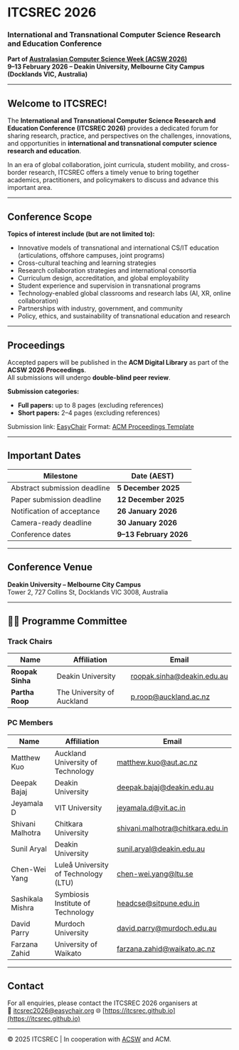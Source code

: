 # ITCSREC 2026  
### International and Transnational Computer Science Research and Education Conference  
**Part of [Australasian Computer Science Week (ACSW 2026)](https://acsw.core.edu.au/)**  
**9–13 February 2026 – Deakin University, Melbourne City Campus (Docklands VIC, Australia)**  

---

## Welcome to ITCSREC!

The **International and Transnational Computer Science Research and Education Conference (ITCSREC 2026)** provides a dedicated forum for sharing research, practice, and perspectives on the challenges, innovations, and opportunities in **international and transnational computer science research and education**.

In an era of global collaboration, joint curricula, student mobility, and cross-border research, ITCSREC offers a timely venue to bring together academics, practitioners, and policymakers to discuss and advance this important area.

---

## Conference Scope

**Topics of interest include (but are not limited to):**
- Innovative models of transnational and international CS/IT education (articulations, offshore campuses, joint programs)
- Cross-cultural teaching and learning strategies
- Research collaboration strategies and international consortia
- Curriculum design, accreditation, and global employability
- Student experience and supervision in transnational programs
- Technology-enabled global classrooms and research labs (AI, XR, online collaboration)
- Partnerships with industry, government, and community
- Policy, ethics, and sustainability of transnational education and research

---

## Proceedings

Accepted papers will be published in the **ACM Digital Library** as part of the **ACSW 2026 Proceedings**.  
All submissions will undergo **double-blind peer review**.

**Submission categories:**
- **Full papers:** up to 8 pages (excluding references)
- **Short papers:** 2–4 pages (excluding references)

Submission link: [EasyChair](https://easychair.org/conferences/?conf=acsw2026) 
Format: [ACM Proceedings Template](https://www.acm.org/publications/proceedings-template)

---

## Important Dates

| Milestone | Date (AEST) |
|------------|-------------|
| Abstract submission deadline | **5 December 2025** |
| Paper submission deadline | **12 December 2025** |
| Notification of acceptance | **26 January 2026** |
| Camera-ready deadline | **30 January 2026** |
| Conference dates | **9–13 February 2026** |

---

## Conference Venue

**Deakin University – Melbourne City Campus**  
Tower 2, 727 Collins St, Docklands VIC 3008, Australia  

---

## 🧑‍⚖️ Programme Committee

### **Track Chairs**

| Name | Affiliation | Email |
|------|--------------|--------|
| **Roopak Sinha** | Deakin University | [roopak.sinha@deakin.edu.au](mailto:roopak.sinha@deakin.edu.au) |
| **Partha Roop** | The University of Auckland | [p.roop@auckland.ac.nz](mailto:p.roop@auckland.ac.nz) |


### **PC Members**

| Name | Affiliation | Email |
|------|--------------|--------|
| Matthew Kuo | Auckland University of Technology | [matthew.kuo@aut.ac.nz](mailto:matthew.kuo@aut.ac.nz) |
| Deepak Bajaj | Deakin University | [deepak.bajaj@deakin.edu.au](mailto:deepak.bajaj@deakin.edu.au) |
| Jeyamala D | VIT University | [jeyamala.d@vit.ac.in](mailto:jeyamala.d@vit.ac.in) |
| Shivani Malhotra | Chitkara University | [shivani.malhotra@chitkara.edu.in](mailto:shivani.malhotra@chitkara.edu.in) |
| Sunil Aryal | Deakin University | [sunil.aryal@deakin.edu.au](mailto:sunil.aryal@deakin.edu.au) |
| Chen-Wei Yang | Luleå University of Technology (LTU) | [chen-wei.yang@ltu.se](mailto:chen-wei.yang@ltu.se) |
| Sashikala Mishra | Symbiosis Institute of Technology | [headcse@sitpune.edu.in](mailto:headcse@sitpune.edu.in) |
| David Parry | Murdoch University | [david.parry@murdoch.edu.au](mailto:david.parry@murdoch.edu.au) |
| Farzana Zahid | University of Waikato | [farzana.zahid@waikato.ac.nz](mailto:farzana.zahid@waikato.ac.nz) |


---

## Contact

For all enquiries, please contact the ITCSREC 2026 organisers at  
📧 [itcsrec2026@easychair.org](mailto:itcsrec2026@easychair.org)
🌐 [https://itcsrec.github.io](https://itcsrec.github.io)

---

© 2025 ITCSREC | In cooperation with [ACSW](https://acsw.core.edu.au/) and ACM.
